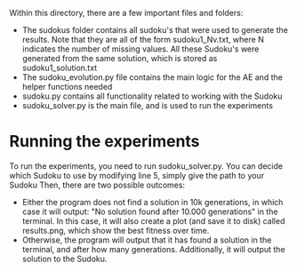 Within this directory, there are a few important files and folders:

- The sudokus folder contains all sudoku's that were used to generate the results. Note that they are all of the form sudoku1_Nv.txt, where
N indicates the number of missing values. All these Sudoku's were generated from the same solution, which is stored as sudoku1_solution.txt
- The sudoku_evolution.py file contains the main logic for the AE and the helper functions needed
- sudoku.py contains all functionality related to working with the Sudoku
- sudoku_solver.py is the main file, and is used to run the experiments

# Running the experiments
To run the experiments, you need to run sudoku_solver.py. You can decide which Sudoku to use by modifying line 5, simply give the path to your Sudoku
Then, there are two possible outcomes:

- Either the program does not find a solution in 10k generations, in which case it will output: "No solution found after 10.000 generations" in the terminal.
In this case, it will also create a plot (and save it to disk) called results.png, which show the best fitness over time.
- Otherwise, the program will output that it has found a solution in the terminal, and after how many generations. Additionally, it will output the solution to the Sudoku.

